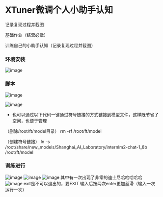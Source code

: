 # XTuner微调个人小助手认知
记录复现过程并截图

基础作业（结营必做）

训练自己的小助手认知（记录复现过程并截图）

### 环境安装

![image](https://github.com/a3062356830/puyu.github.io/assets/137973092/2016d73e-c1a7-4856-ac16-0cefa2b45701)

### 脚本

![image](https://github.com/a3062356830/puyu.github.io/assets/137973092/67a8f7a7-ec27-4b21-9918-4b5a1a6432ed)

![image](https://github.com/a3062356830/puyu.github.io/assets/137973092/0fc18bdf-baa6-45cd-a1be-a8fe25a866ef)

- 也可以通过以下代码一键通过符号链接的方式链接到模型文件，这样既节省了空间，也便于管理

（删除/root/ft/model目录）
rm -rf /root/ft/model

（创建符号链接）
ln -s /root/share/new_models/Shanghai_AI_Laboratory/internlm2-chat-1_8b /root/ft/model

### 训练进行
![image](https://github.com/a3062356830/puyu.github.io/assets/137973092/5673c10a-d9df-4414-b825-94feb68d369f)
![image](https://github.com/a3062356830/puyu.github.io/assets/137973092/ccb06f4f-c72c-4d25-a701-a804710d2007)
![image](https://github.com/a3062356830/puyu.github.io/assets/137973092/bd8bcb54-0a70-4cbb-9444-183b26e3d890)
其中有一次出现了非常的迪士尼哈哈哈哈哈
![image](https://github.com/a3062356830/puyu.github.io/assets/137973092/f683b828-a268-42fb-8eeb-814ea7308921)
exit是不可以退出的，要EXIT  输入后按两次enter更加丝滑（输入一次 运行一次）
